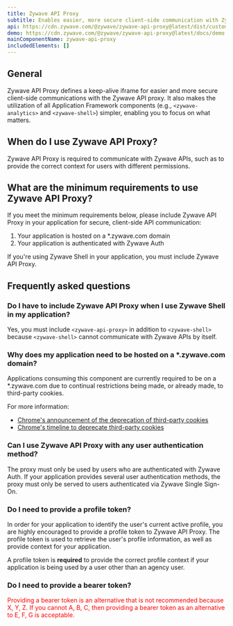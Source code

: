 ```yaml
---
title: Zywave API Proxy
subtitle: Enables easier, more secure client-side communication with Zywave APIs
api: https://cdn.zywave.com/@zywave/zywave-api-proxy@latest/dist/custom-elements.json
demo: https://cdn.zywave.com/@zywave/zywave-api-proxy@latest/docs/demo.html
mainComponentName: zywave-api-proxy
includedElements: []
---
```


## General

Zywave API Proxy defines a keep-alive iframe for easier and more secure client-side communications with the Zywave API proxy. It also makes the utilization of all Application Framework components (e.g., `<zywave-analytics>` and `<zywave-shell>`) simpler, enabling you to focus on what matters.

<docs-spacer></docs-spacer>

## When do I use Zywave API Proxy?

Zywave API Proxy is required to communicate with Zywave APIs, such as to provide the correct context for users with different permissions.

<docs-spacer></docs-spacer>

## What are the minimum requirements to use Zywave API Proxy?

If you meet the minimum requirements below, please include Zywave API Proxy in your application for secure, client-side API communication:

1. Your application is hosted on a *.zywave.com domain
1. Your application is authenticated with Zywave Auth

<docs-note>If you're using Zywave Shell in your application, you must include Zywave API Proxy.</docs-note>

<docs-spacer></docs-spacer>

## Frequently asked questions

### Do I have to include Zywave API Proxy when I use Zywave Shell in my application?

Yes, you must include `<zywave-api-proxy>` in addition to `<zywave-shell>` because `<zywave-shell>` cannot communicate with Zywave APIs by itself.

### Why does my application need to be hosted on a *.zywave.com domain?

Applications consuming this component are currently required to be on a *.zywave.com due to continual restrictions being made, or already made, to third-party cookies.

For more information:
* [Chrome's announcement of the deprecation of third-party cookies](https://blog.chromium.org/2020/01/building-more-private-web-path-towards.html)
* [Chrome's timeline to deprecate third-party cookies](https://privacysandbox.com/timeline/)

<docs-spacer size="small"></docs-spacer>

### Can I use Zywave API Proxy with any user authentication method?

The proxy must only be used by users who are authenticated with Zywave Auth. If your application provides several user authentication methods, the proxy must only be served to users authenticated via Zywave Single Sign-On.

<docs-spacer size="small"></docs-spacer>

### Do I need to provide a profile token?

In order for your application to identify the user's current active profile, you are highly encouraged to provide a profile token to Zywave API Proxy. The profile token is used to retrieve the user's profile information, as well as provide context for your application.

A profile token is **required** to provide the correct profile context if your application is being used by a user other than an agency user.

<docs-spacer size="small"></docs-spacer>

### Do I need to provide a bearer token?

<span style="color: red">Providing a bearer token is an alternative that is not recommended because X, Y, Z. If you cannot A, B, C, then providing a bearer token as an alternative to E, F, G is acceptable.</span>
